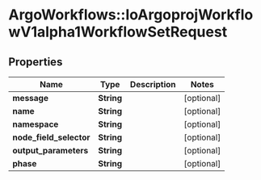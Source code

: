 # ArgoWorkflows::IoArgoprojWorkflowV1alpha1WorkflowSetRequest

## Properties
Name | Type | Description | Notes
------------ | ------------- | ------------- | -------------
**message** | **String** |  | [optional] 
**name** | **String** |  | [optional] 
**namespace** | **String** |  | [optional] 
**node_field_selector** | **String** |  | [optional] 
**output_parameters** | **String** |  | [optional] 
**phase** | **String** |  | [optional] 


